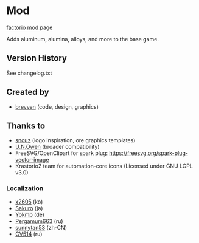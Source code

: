# Mod

[factorio mod page](https://mods.factorio.com/mod/bzaluminum)

Adds aluminum, alumina, alloys, and more to the base game.

## Version History
See changelog.txt

## Created by

- [brevven](https://mods.factorio.com/user/brevven) (code, design, graphics)

## Thanks to 
- [snouz](https://github.com/snouz) (logo inspiration, ore graphics templates)
- [U.N.Owen](https://mods.factorio.com/user/U.N.Owen) (broader compatibility)
- FreeSVG/OpenClipart for spark plug: https://freesvg.org/spark-plug-vector-image
- Krastorio2 team for automation-core icons (Licensed under GNU LGPL v3.0)

### Localization

- [x2605](https://github.com/x2605) (ko)
- [Sakuro](https://github.com/sakuro) (ja)
- [Yokmp](https://github.com/Yokmp) (de)
- [Pergamum663](https://github.com/Pergamum663) (ru)
- [sunnytan53](https://github.com/sunnytan53) (zh-CN)
- [CV514](https://github.com/CV514) (ru)
